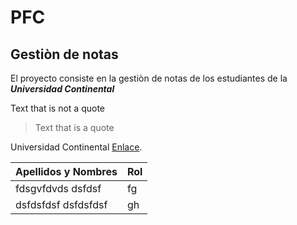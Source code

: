 # PFC
## Gestiòn de notas
El proyecto consiste en la gestiòn de notas de los estudiantes de la ***Universidad Continental***

Text that is not a quote

> Text that is a quote

Universidad Continental [Enlace](https://ucontinental.edu.pe/).


| Apellidos y Nombres  | Rol |
| ------------- | ------------- |
| fdsgvfdvds dsfdsf  | fg  |
| dsfdsfdsf dsfdsfdsf  | gh  |
